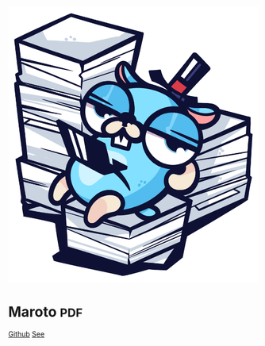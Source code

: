 ![logo](assets/images/logo.png)

# Maroto <small>PDF</small>

[Github](https://github.com/johnfercher/maroto/tree/v2)
[See](README.md)